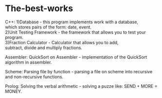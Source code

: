 # The-best-works
С++:
1)Database - this program implements work with a database,  
  which stores pairs of the form: date, event.  
2)Unit Testing Framework - the framework that allows you to test your program.  
3)Fraction Calculator - Calculator that allows you to add,  
  subtract, divide and multiply fractions.  

Assembler:
QuickSort on Assembler - implementation of the QuickSort algorithm in assembler.  

Scheme:
Parsing file by function - parsing a file on scheme into recursive and non-recursive functions.

Prolog:
Solving the verbal arithmetic - solving a puzze like: SEND + MORE = MONEY.

